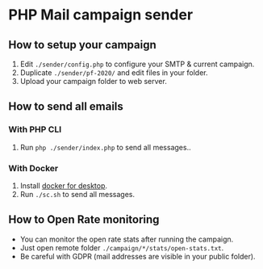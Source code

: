# PHP Mail campaign sender

## How to setup your campaign
1. Edit `./sender/config.php` to configure your SMTP & current campaign.
1. Duplicate `./sender/pf-2020/` and edit files in your folder.
1. Upload your campaign folder to web server.

## How to send all emails

### With PHP CLI
1. Run `php ./sender/index.php` to send all messages..

### With Docker
1. Install [docker for desktop](https://www.docker.com/products/docker-desktop).
1. Run `./sc.sh` to send all messages.

## How to Open Rate monitoring
- You can monitor the open rate stats after running the campaign.
- Just open remote folder `./campaign/*/stats/open-stats.txt`.
- Be careful with GDPR (mail addresses are visible in your public folder).